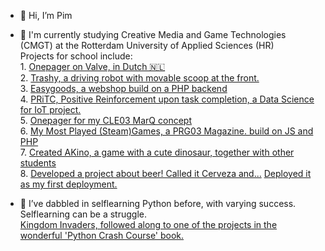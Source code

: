- 👋 Hi, I’m Pim

- 🌱 I'm currently studying Creative Media and Game Technologies (CMGT) at the Rotterdam University of Applied Sciences (HR) <br>
      Projects for school include:<br>
       1. <a href="https://pimmiii.github.io/hrcmgtvalve/">Onepager on Valve, in Dutch 🇳🇱</a><br>
       2. <a href="https://makecode.com/_fUvKeJfFR4D5">Trashy, a driving robot with movable scoop at the front.<a><br>
       3. <a href="https://github.com/PimMiii/cmgthrcle2"> Easygoods, a webshop build on a PHP backend<a><br>
       4. <a href="https://github.com/PimMiii/Data-Science-IoT-KP02">PRiTC, Positive Reinforcement upon task completion, a Data Science for IoT project.<a><br>
       5. <a href="https://pimmiii.github.io/MARQonepager-CLE">Onepager for my CLE03 MarQ concept</a><br>
       6. <a href="https://github.com/PimMiii/prg03magazine">My Most Played (Steam)Games, a PRG03 Magazine. build on JS and PHP</a><br>
       7. <a href="https://github.com/Isissss/CLE4">Created AKino, a game with a cute dinosaur, together with other students</a><br>
       8. <a href="https://github.com/PimMiii/PRG05-Framework">Developed a project about beer! Called it Cerveza and...</a> <a href="https://pimmothy.live">Deployed it as my first deployment.</a><br>
      
- 👀 I’ve dabbled in selflearning Python before, with varying success. Selflearning can be a struggle.<br>
      <a href="https://github.com/PimMiii/Kingdom_Invaders"> Kingdom Invaders, followed along to one of the projects in the wonderful 'Python Crash Course' book.</a> 
      
<!---
PimMiii/PimMiii is a ✨ special ✨ repository because its `README.md` (this file) appears on your GitHub profile.
You can click the Preview link to take a look at your changes.
--->
